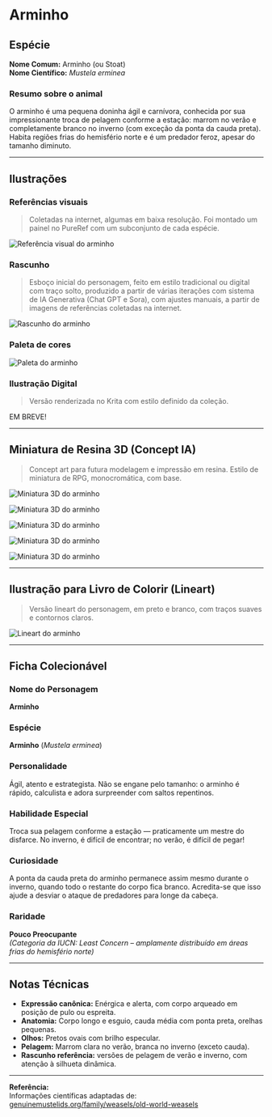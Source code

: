 # Arminho

## Espécie
**Nome Comum:** Arminho (ou Stoat)  
**Nome Científico:** *Mustela erminea*

### Resumo sobre o animal
O arminho é uma pequena doninha ágil e carnívora, conhecida por sua impressionante troca de pelagem conforme a estação: marrom no verão e completamente branco no inverno (com exceção da ponta da cauda preta). Habita regiões frias do hemisfério norte e é um predador feroz, apesar do tamanho diminuto.

---

## Ilustrações

### Referências visuais
> Coletadas na internet, algumas em baixa resolução. Foi montado um painel no PureRef com um subconjunto de cada espécie.

![Referência visual do arminho](imagens/arminho-referencias.png)

### Rascunho
> Esboço inicial do personagem, feito em estilo tradicional ou digital com traço solto, produzido a partir de várias iterações com sistema de IA Generativa (Chat GPT e Sora), com ajustes manuais, a partir de imagens de referências coletadas na internet.

![Rascunho do arminho](image-24.png)

### Paleta de cores

![Paleta do arminho](imagens/arminho-paleta.png)

### Ilustração Digital
> Versão renderizada no Krita com estilo definido da coleção.

EM BREVE!

---

## Miniatura de Resina 3D (Concept IA)
> Concept art para futura modelagem e impressão em resina. Estilo de miniatura de RPG, monocromática, com base.

![Miniatura 3D do arminho](image-25.png)

![Miniatura 3D do arminho](image-32.png)

![Miniatura 3D do arminho](image-29.png)

![Miniatura 3D do arminho](image-26.png)

![Miniatura 3D do arminho](image-33.png)

---

## Ilustração para Livro de Colorir (Lineart)
> Versão lineart do personagem, em preto e branco, com traços suaves e contornos claros.

![Lineart do arminho](imagens/arminho-lineart.png)

---

## Ficha Colecionável

### Nome do Personagem
**Arminho**

### Espécie
**Arminho** (*Mustela erminea*)

### Personalidade
Ágil, atento e estrategista. Não se engane pelo tamanho: o arminho é rápido, calculista e adora surpreender com saltos repentinos.

### Habilidade Especial
Troca sua pelagem conforme a estação — praticamente um mestre do disfarce. No inverno, é difícil de encontrar; no verão, é difícil de pegar!

### Curiosidade
A ponta da cauda preta do arminho permanece assim mesmo durante o inverno, quando todo o restante do corpo fica branco. Acredita-se que isso ajude a desviar o ataque de predadores para longe da cabeça.

### Raridade
**Pouco Preocupante**  
_(Categoria da IUCN: Least Concern – amplamente distribuído em áreas frias do hemisfério norte)_

---

## Notas Técnicas

- **Expressão canônica:** Enérgica e alerta, com corpo arqueado em posição de pulo ou espreita.
- **Anatomia:** Corpo longo e esguio, cauda média com ponta preta, orelhas pequenas.
- **Olhos:** Pretos ovais com brilho especular.
- **Pelagem:** Marrom clara no verão, branca no inverno (exceto cauda).
- **Rascunho referência:** versões de pelagem de verão e inverno, com atenção à silhueta dinâmica.

---

**Referência:**  
Informações científicas adaptadas de: [genuinemustelids.org/family/weasels/old-world-weasels](https://www.genuinemustelids.org/family/weasels/old-world-weasels/)
